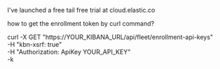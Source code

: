 I've launched a free tail free trial at cloud.elastic.co

how to get the enrollment token by curl command?

curl -X GET "https://YOUR_KIBANA_URL/api/fleet/enrollment-api-keys" \
     -H "kbn-xsrf: true" \
     -H "Authorization: ApiKey YOUR_API_KEY" \
     -k